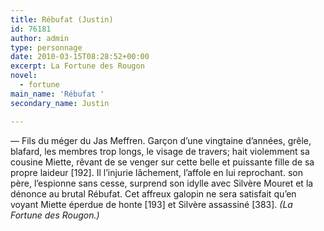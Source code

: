 ```yaml
---
title: Rébufat (Justin)
id: 76181
author: admin
type: personnage
date: 2010-03-15T08:28:52+00:00
excerpt: La Fortune des Rougon
novel:
  - fortune
main_name: 'Rébufat '
secondary_name: Justin

---
```

— Fils du méger du Jas Meffren. Garçon d&rsquo;une vingtaine d&rsquo;années, grêle, blafard, les membres trop longs, le visage de travers; hait violemment sa cousine Miette, rêvant de se venger sur cette belle et puissante fille de sa propre laideur [192]. Il l&rsquo;injurie lâchement, l&rsquo;affole en lui reprochant. son père, l&rsquo;espionne sans cesse, surprend son idylle avec Silvère Mouret et la dénonce au brutal Rébufat. Cet affreux galopin ne sera satisfait qu&rsquo;en voyant Miette éperdue de honte [193] et Silvère assassiné [383]. _(La Fortune des Rougon.)_
